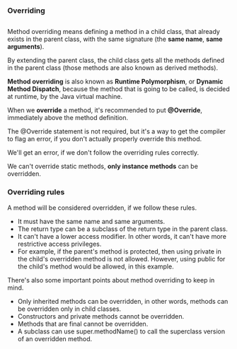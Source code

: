 ### Overriding ###
##
Method overriding means defining a method in a child class, that already exists in the parent class, with the same signature (the **same name**, **same arguments**).

By extending the parent class, the child class gets all the methods defined in the parent class (those methods are also known as derived methods).

**Method overriding** is also known as **Runtime Polymorphism**, or **Dynamic Method Dispatch**, because the method that is going to be called, is decided at runtime, by the Java virtual machine.

When we **override** a method, it's recommended to put **@Override**, immediately above the method definition.

The @Override statement is not required, but it's a way to get the compiler to flag an error, if you don't actually properly override this method.

We'll get an error, if we don't follow the overriding rules correctly.

We can't override static methods, **only instance methods** can be overridden.

### Overriding rules ###

A method will be considered overridden, if we follow these rules.
* It must have the same name and same arguments.
* The return type can be a subclass of the return type in the parent class.
* It can't have a lower access modifier.  In other words, it can't have more restrictive access privileges.
* For example, if the parent's method is protected, then using private in the child's overridden method is not allowed.  However, using public for the child's method would be allowed, in this example.


There's also some important points about method overriding to keep in mind.
* Only inherited methods can be overridden, in other words, methods can be overridden only in child classes.
* Constructors and private methods cannot be overridden.
* Methods that are final cannot be overridden.
* A subclass can use super.methodName() to call the superclass version of an overridden method.

